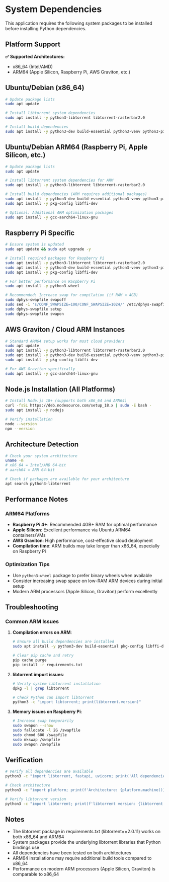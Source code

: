 # System Dependencies

This application requires the following system packages to be installed before installing Python dependencies.

## Platform Support

**✅ Supported Architectures:**
- x86_64 (Intel/AMD)
- ARM64 (Apple Silicon, Raspberry Pi, AWS Graviton, etc.)

## Ubuntu/Debian (x86_64)

```bash
# Update package lists
sudo apt update

# Install libtorrent system dependencies
sudo apt install -y python3-libtorrent libtorrent-rasterbar2.0

# Install build dependencies
sudo apt install -y python3-dev build-essential python3-venv python3-pip
```

## Ubuntu/Debian ARM64 (Raspberry Pi, Apple Silicon, etc.)

```bash
# Update package lists
sudo apt update

# Install libtorrent system dependencies for ARM
sudo apt install -y python3-libtorrent libtorrent-rasterbar2.0

# Install build dependencies (ARM requires additional packages)
sudo apt install -y python3-dev build-essential python3-venv python3-pip
sudo apt install -y pkg-config libffi-dev

# Optional: Additional ARM optimization packages
sudo apt install -y gcc-aarch64-linux-gnu
```

## Raspberry Pi Specific

```bash
# Ensure system is updated
sudo apt update && sudo apt upgrade -y

# Install required packages for Raspberry Pi
sudo apt install -y python3-libtorrent libtorrent-rasterbar2.0
sudo apt install -y python3-dev build-essential python3-venv python3-pip
sudo apt install -y pkg-config libffi-dev

# For better performance on Raspberry Pi
sudo apt install -y python3-wheel

# Recommended: Increase swap for compilation (if RAM < 4GB)
sudo dphys-swapfile swapoff
sudo sed -i 's/CONF_SWAPSIZE=100/CONF_SWAPSIZE=1024/' /etc/dphys-swapfile
sudo dphys-swapfile setup
sudo dphys-swapfile swapon
```

## AWS Graviton / Cloud ARM Instances

```bash
# Standard ARM64 setup works for most cloud providers
sudo apt update
sudo apt install -y python3-libtorrent libtorrent-rasterbar2.0
sudo apt install -y python3-dev build-essential python3-venv python3-pip
sudo apt install -y pkg-config libffi-dev

# For AWS Graviton specifically
sudo apt install -y gcc-aarch64-linux-gnu
```

## Node.js Installation (All Platforms)

```bash
# Install Node.js 18+ (supports both x86_64 and ARM64)
curl -fsSL https://deb.nodesource.com/setup_18.x | sudo -E bash -
sudo apt install -y nodejs

# Verify installation
node --version
npm --version
```

## Architecture Detection

```bash
# Check your system architecture
uname -m
# x86_64 = Intel/AMD 64-bit
# aarch64 = ARM 64-bit

# Check if packages are available for your architecture
apt search python3-libtorrent
```

## Performance Notes

### ARM64 Platforms
- **Raspberry Pi 4+**: Recommended 4GB+ RAM for optimal performance
- **Apple Silicon**: Excellent performance via Ubuntu ARM64 containers/VMs
- **AWS Graviton**: High performance, cost-effective cloud deployment
- **Compilation time**: ARM builds may take longer than x86_64, especially on Raspberry Pi

### Optimization Tips
- Use `python3-wheel` package to prefer binary wheels when available
- Consider increasing swap space on low-RAM ARM devices during initial setup
- Modern ARM processors (Apple Silicon, Graviton) perform excellently

## Troubleshooting

### Common ARM Issues

1. **Compilation errors on ARM**:
   ```bash
   # Ensure all build dependencies are installed
   sudo apt install -y python3-dev build-essential pkg-config libffi-dev
   
   # Clear pip cache and retry
   pip cache purge
   pip install -r requirements.txt
   ```

2. **libtorrent import issues**:
   ```bash
   # Verify system libtorrent installation
   dpkg -l | grep libtorrent
   
   # Check Python can import libtorrent
   python3 -c "import libtorrent; print(libtorrent.version)"
   ```

3. **Memory issues on Raspberry Pi**:
   ```bash
   # Increase swap temporarily
   sudo swapon --show
   sudo fallocate -l 2G /swapfile
   sudo chmod 600 /swapfile
   sudo mkswap /swapfile
   sudo swapon /swapfile
   ```

## Verification

```bash
# Verify all dependencies are available
python3 -c "import libtorrent, fastapi, uvicorn; print('All dependencies OK')"

# Check architecture
python3 -c "import platform; print(f'Architecture: {platform.machine()}')"

# Verify libtorrent version
python3 -c "import libtorrent; print(f'libtorrent version: {libtorrent.version}')"
```

## Notes

- The libtorrent package in requirements.txt (libtorrent==2.0.11) works on both x86_64 and ARM64
- System packages provide the underlying libtorrent libraries that Python bindings use
- All dependencies have been tested on both architectures
- ARM64 installations may require additional build tools compared to x86_64
- Performance on modern ARM processors (Apple Silicon, Graviton) is comparable to x86_64

